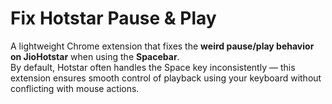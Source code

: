# Fix Hotstar Pause & Play

A lightweight Chrome extension that fixes the **weird pause/play behavior on JioHotstar** when using the **Spacebar**.  
By default, Hotstar often handles the Space key inconsistently — this extension ensures smooth control of playback using your keyboard without conflicting with mouse actions.

